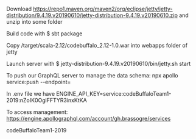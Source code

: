 Download https://repo1.maven.org/maven2/org/eclipse/jetty/jetty-distribution/9.4.19.v20190610/jetty-distribution-9.4.19.v20190610.zip
and unzip into some folder

Build code with
$ sbt package

Copy /target/scala-2.12/codebuffalo_2.12-1.0.war into webapps folder of jetty

Launch server with
$ jetty-distribution-9.4.19.v20190610/bin/jetty.sh start








To push our GraphQL server to manage the data schema:
npx apollo service:push --endpoint=<your graphql endpoint here>

In .env file we have ENGINE_API_KEY=service:codeBuffaloTeam1-2019:nZoIK0OglFFTYR3inxKtKA

To access management: 
https://engine.apollographql.com/account/gh.brassogre/services

codeBuffaloTeam1-2019